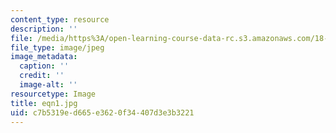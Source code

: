 ```yaml
---
content_type: resource
description: ''
file: /media/https%3A/open-learning-course-data-rc.s3.amazonaws.com/18-155-differential-analysis-fall-2004/c7b5319ed665e3620f34407d3e3b3221_eqn1.jpg
file_type: image/jpeg
image_metadata:
  caption: ''
  credit: ''
  image-alt: ''
resourcetype: Image
title: eqn1.jpg
uid: c7b5319e-d665-e362-0f34-407d3e3b3221
---
```

